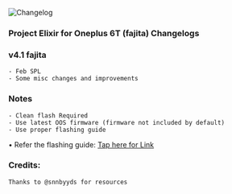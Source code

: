 ![Changelog](https://i.imgur.com/MsgqFFz.png)

### Project Elixir for Oneplus 6T (fajita) Changelogs

### v4.1 fajita

```
- Feb SPL
- Some misc changes and improvements
```
### Notes

```
- Clean flash Required
- Use latest OOS firmware (firmware not included by default)
- Use proper flashing guide
```
• Refer the flashing guide: [Tap here for Link](https://github.com/ProjectElixir-Devices/Wiki/blob/UNO/fajita.md)

### Credits:

```
Thanks to @snnbyyds for resources
```
